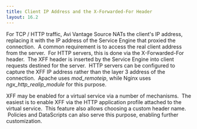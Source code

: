 ```yaml
---
title: Client IP Address and the X-Forwarded-For Header
layout: 16.2
---
```

For TCP / HTTP traffic, Avi Vantage Source NATs the client's IP address, replacing it with the IP address of the Service Engine that proxied the connection.  A common requirement is to access the real client address from the server.  For HTTP servers, this is done via the X-Forwarded-For header.  The XFF header is inserted by the Service Engine into client requests destined for the server.  HTTP servers can be configured to capture the XFF IP address rather than the layer 3 address of the connection.  Apache uses *mod_remoteip*, while Nginx uses *ngx_http_realip_module* for this purpose.

XFF may be enabled for a virtual service via a number of mechanisms.  The easiest is to enable XFF via the HTTP application profile attached to the virtual service.  This feature also allows choosing a custom header name.  Policies and DataScripts can also serve this purpose, enabling further customization.

 
